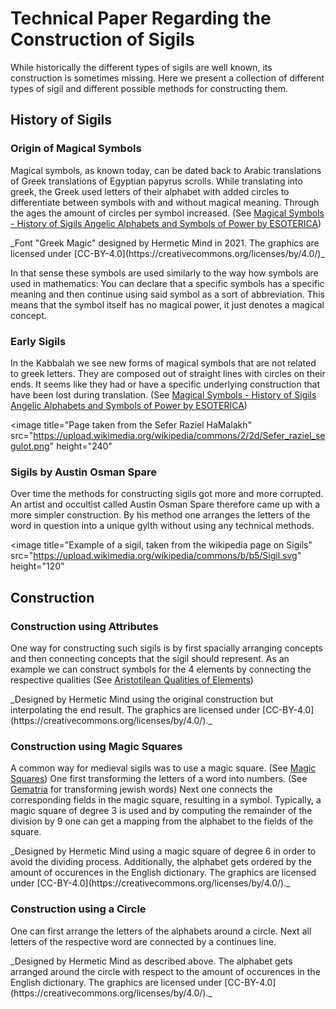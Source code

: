 <page>
  
# Technical Paper Regarding the Construction of Sigils
  
While historically the different types of sigils are well known, its construction is sometimes missing. Here we present a collection of different types of sigil and different possible methods for constructing them.

## History of Sigils

### Origin of Magical Symbols

Magical symbols, as known today, can be dated back to Arabic translations of Greek translations of Egyptian papyrus scrolls. While translating into greek, the Greek used letters of their alphabet with added circles to differentiate between symbols with and without magical meaning. Through the ages the amount of circles per symbol increased. (See [Magical Symbols - History of Sigils Angelic Alphabets and Symbols of Power by ESOTERICA](https://www.youtube.com/watch?v=7dhz4GR2yio))

<interactive name="greekMagicSymbols">
_Font "Greek Magic" designed by Hermetic Mind in 2021. The graphics are licensed under [CC-BY-4.0](https://creativecommons.org/licenses/by/4.0/)_
</interactive>

In that sense these symbols are used similarly to the way how symbols are used in mathematics: You can declare that a specific symbols has a specific meaning and then continue using said symbol as a sort of abbreviation. This means that the symbol itself has no magical power, it just denotes a magical concept.

### Early Sigils

In the Kabbalah we see new forms of magical symbols that are not related to greek letters. They are composed out of straight lines with circles on their ends. It seems like they had or have a specific underlying construction that have been lost during translation. (See [Magical Symbols - History of Sigils Angelic Alphabets and Symbols of Power by ESOTERICA](https://www.youtube.com/watch?v=7dhz4GR2yio))

<image title="Page taken from the Sefer Raziel HaMalakh" src="https://upload.wikimedia.org/wikipedia/commons/2/2d/Sefer_raziel_segulot.png" height="240"
></image>

### Sigils by Austin Osman Spare

Over time the methods for constructing sigils got more and more corrupted. An artist and occultist called Austin Osman Spare therefore came up with a more simpler construction. By his method one arranges the letters of the word in question into a unique gylth without using any technical methods.

<image title="Example of a sigil, taken from the wikipedia page on Sigils" src="https://upload.wikimedia.org/wikipedia/commons/b/b5/Sigil.svg" height="120"
></image>

</page>
<page>

## Construction

### Construction using Attributes

One way for constructing such sigils is by first spacially arranging concepts and then connecting concepts that the sigil should represent. As an example we can construct symbols for the 4 elements by connecting the respective qualities (See [Aristotilean Qualities of Elements](https://en.wikipedia.org/wiki/Classical_element#Greece))

<interactive name="BinarySigil">
_Designed by Hermetic Mind using the original construction but interpolating the end result. The graphics are licensed under [CC-BY-4.0](https://creativecommons.org/licenses/by/4.0/)._
</interactive>


### Construction using Magic Squares

A common way for medieval sigils was to use a magic square. (See [Magic Squares](https://en.wikipedia.org/wiki/Magic_square)) One first transforming the letters of a word into numbers. (See [Gematria](https://en.wikipedia.org/wiki/Gematria) for transforming jewish words) Next one connects the corresponding fields in the magic square, resulting in a symbol. Typically, a magic square of degree 3 is used and by computing the remainder of the division by 9 one can get a mapping from the alphabet to the fields of the square.

<interactive name="MagicSquareSigil">
_Designed by Hermetic Mind using a magic square of degree 6 in order to avoid the dividing process. Additionally, the alphabet gets ordered by the amount of occurences in the English dictionary. The graphics are licensed under [CC-BY-4.0](https://creativecommons.org/licenses/by/4.0/)._
</interactive>

### Construction using a Circle

One can first arrange the letters of the alphabets around a circle. Next all letters of the respective word are connected by a continues line.

<interactive name="BraidSigil">
_Designed by Hermetic Mind as described above. The alphabet gets arranged around the circle with respect to the amount of occurences in the English dictionary. The graphics are licensed under [CC-BY-4.0](https://creativecommons.org/licenses/by/4.0/)._
</interactive>

</page>